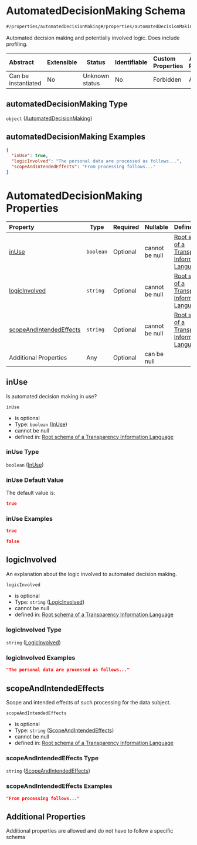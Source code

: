 # AutomatedDecisionMaking Schema

```txt
#/properties/automatedDecisionMaking#/properties/automatedDecisionMaking
```

Automated decision making and potentially involved logic. Does include profiling.


| Abstract            | Extensible | Status         | Identifiable | Custom Properties | Additional Properties | Access Restrictions | Defined In                                                           |
| :------------------ | ---------- | -------------- | ------------ | :---------------- | --------------------- | ------------------- | -------------------------------------------------------------------- |
| Can be instantiated | No         | Unknown status | No           | Forbidden         | Allowed               | none                | [tilt-schema.json\*](../out/tilt-schema.json "open original schema") |

## automatedDecisionMaking Type

`object` ([AutomatedDecisionMaking](tilt-schema-properties-automateddecisionmaking.md))

## automatedDecisionMaking Examples

```json
{
  "inUse": true,
  "logicInvolved": "The personal data are processed as follows...",
  "scopeAndIntendedEffects": "From processing follows..."
}
```

# AutomatedDecisionMaking Properties

| Property                                            | Type      | Required | Nullable       | Defined by                                                                                                                                                                                                                                                                                   |
| :-------------------------------------------------- | --------- | -------- | -------------- | :------------------------------------------------------------------------------------------------------------------------------------------------------------------------------------------------------------------------------------------------------------------------------------------- |
| [inUse](#inUse)                                     | `boolean` | Optional | cannot be null | [Root schema of a Transparency Information Language](tilt-schema-properties-automateddecisionmaking-properties-inuse.md "\#/properties/automatedDecisionMaking/properties/inUse#/properties/automatedDecisionMaking/properties/inUse")                                                       |
| [logicInvolved](#logicInvolved)                     | `string`  | Optional | cannot be null | [Root schema of a Transparency Information Language](tilt-schema-properties-automateddecisionmaking-properties-logicinvolved.md "\#/properties/automatedDecisionMaking/properties/logicInvolved#/properties/automatedDecisionMaking/properties/logicInvolved")                               |
| [scopeAndIntendedEffects](#scopeAndIntendedEffects) | `string`  | Optional | cannot be null | [Root schema of a Transparency Information Language](tilt-schema-properties-automateddecisionmaking-properties-scopeandintendedeffects.md "\#/properties/automatedDecisionMaking/properties/scopeAndIntendedEffects#/properties/automatedDecisionMaking/properties/scopeAndIntendedEffects") |
| Additional Properties                               | Any       | Optional | can be null    |                                                                                                                                                                                                                                                                                              |

## inUse

Is automated decision making in use?


`inUse`

-   is optional
-   Type: `boolean` ([InUse](tilt-schema-properties-automateddecisionmaking-properties-inuse.md))
-   cannot be null
-   defined in: [Root schema of a Transparency Information Language](tilt-schema-properties-automateddecisionmaking-properties-inuse.md "\#/properties/automatedDecisionMaking/properties/inUse#/properties/automatedDecisionMaking/properties/inUse")

### inUse Type

`boolean` ([InUse](tilt-schema-properties-automateddecisionmaking-properties-inuse.md))

### inUse Default Value

The default value is:

```json
true
```

### inUse Examples

```json
true
```

```json
false
```

## logicInvolved

An explanation about the logic involved to automated decision making.


`logicInvolved`

-   is optional
-   Type: `string` ([LogicInvolved](tilt-schema-properties-automateddecisionmaking-properties-logicinvolved.md))
-   cannot be null
-   defined in: [Root schema of a Transparency Information Language](tilt-schema-properties-automateddecisionmaking-properties-logicinvolved.md "\#/properties/automatedDecisionMaking/properties/logicInvolved#/properties/automatedDecisionMaking/properties/logicInvolved")

### logicInvolved Type

`string` ([LogicInvolved](tilt-schema-properties-automateddecisionmaking-properties-logicinvolved.md))

### logicInvolved Examples

```json
"The personal data are processed as follows..."
```

## scopeAndIntendedEffects

Scope and intended effects of such processing for the data subject.


`scopeAndIntendedEffects`

-   is optional
-   Type: `string` ([ScopeAndIntendedEffects](tilt-schema-properties-automateddecisionmaking-properties-scopeandintendedeffects.md))
-   cannot be null
-   defined in: [Root schema of a Transparency Information Language](tilt-schema-properties-automateddecisionmaking-properties-scopeandintendedeffects.md "\#/properties/automatedDecisionMaking/properties/scopeAndIntendedEffects#/properties/automatedDecisionMaking/properties/scopeAndIntendedEffects")

### scopeAndIntendedEffects Type

`string` ([ScopeAndIntendedEffects](tilt-schema-properties-automateddecisionmaking-properties-scopeandintendedeffects.md))

### scopeAndIntendedEffects Examples

```json
"From processing follows..."
```

## Additional Properties

Additional properties are allowed and do not have to follow a specific schema
